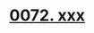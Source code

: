 # [0072. xxx](https://github.com/Tdahuyou/chrome/tree/main/0072.%20xxx)

<!-- region:toc -->

<!-- endregion:toc -->


